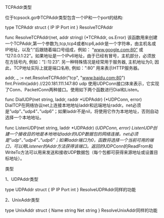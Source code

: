 TCPAddr类型

位于tcpsock.go中TCPAddr类型包含一个IP和一个port的结构:

type TCPAddr struct {
    IP   IP
    Port int
}
ResolveTCPAddr

func ResolveTCPAddr(net, addr string) (*TCPAddr, os.Error) 
该函数用来创建一个TCPAddr,第一个参数为,tcp,tcp4或者tcp6,addr是一个字符串，由主机名或IP地址，以及”:“后跟随着端口号组成，例如： “www.google.com:80” 或 ‘127.0.0.1:22”。如果地址是一个IPv6地址，由于已经有冒号，主机部分，必须放在方括号内, 例如：”[::1]:23”. 另一种特殊情况是经常用于服务器, 主机地址为0, 因此，TCP地址实际上就是端口名称, 例如：”:80” 用来表示HTTP服务器。

addr, _ := net.ResolveTCPAddr("tcp", "www.baidu.com:80")
fmt.Println(addr)   //220.181.111.147:80
udp
使用UDPConn接口体来表示，它实现了Conn、PacketConn两种接口。使用如下两个函数进行Dial和Listen。

func DialUDP(net string, laddr, raddr *UDPAddr) (*UDPConn, error)    
DialTCP在网络协议net上连接本地地址laddr和远端地址raddr。net必须是”udp”、”udp4”、”udp6”；如果laddr不是nil，将使用它作为本地地址，否则自动选择一个本地地址。

func ListenUDP(net string, laddr *UDPAddr) (*UDPConn, error)
ListenUDP创建一个接收目的地是本地地址laddr的UDP数据包的网络连接。net必须是”udp”、”udp4”、”udp6”；如果laddr端口为0，函数将选择一个当前可用的端口，可以用Listener的Addr方法获得该端口。返回的*UDPConn的ReadFrom和WriteTo方法可以用来发送和接收UDP数据包（每个包都可获得来源地址或设置目标地址）。

类型

1、UDPAddr类型

type UDPAddr struct {
    IP   IP
    Port int
}
ResolveUDPAddr同样的功能

2、UnixAddr类型

type UnixAddr struct {
    Name string
    Net  string
}
ResolveUnixAddr同样的功能
